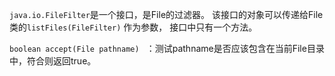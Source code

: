 `java.io.FileFilter`是一个接口，是File的过滤器。 该接口的对象可以传递给File类的`listFiles(FileFilter)` 作为参数， 接口中只有一个方法。

`boolean accept(File pathname) ` ：测试pathname是否应该包含在当前File目录中，符合则返回true。



